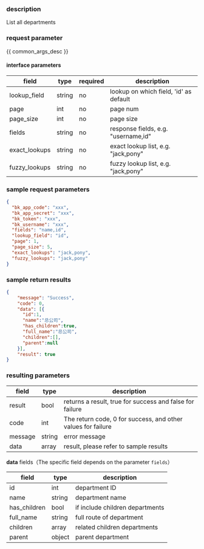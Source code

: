 ### description

List all departments

### request parameter

{{ common_args_desc }}


#### interface parameters

| field      |  type      | required   |  description      |
|-----------|------------|--------|------------|
| lookup_field | string | no | lookup on which field, 'id' as default|
| page | int | no | page num |
| page_size | int | no | page size |
| fields | string | no | response fields, e.g. "username,id" |
| exact_lookups | string | no | exact lookup list, e.g. "jack,pony" |
| fuzzy_lookups | string | no | fuzzy lookup list, e.g. "jack,pony" |


### sample request parameters

``` json
{
  "bk_app_code": "xxx",
  "bk_app_secret": "xxx",
  "bk_token": "xxx",
  "bk_username": "xxx",
  "fields": "name,id",
  "lookup_field": "id",
  "page": 1,
  "page_size": 5,
  "exact_lookups": "jack,pony",
  "fuzzy_lookups": "jack,pony"
}
```

### sample return results

```json
{
    "message": "Success",
    "code": 0,
    "data": [{
      "id":1,
      "name":"总公司",
      "has_children":true,
      "full_name":"总公司",
      "children":[],
      "parent":null
    }],
    "result": true
}
```

### resulting parameters

| field      | type      | description      |
|-----------|-----------|-----------|
|result| bool | returns a result, true for success and false for failure |
|code|int|The return code, 0 for success, and other values for failure|
|message|string|error message|
|data| array| result, please refer to sample results |

**data** fields（The specific field depends on the parameter `fields`）

| field      | type     | description      |
|-----------|-----------|-----------|
|id| int | department ID |
|name|string| department name |
|has_children|bool| if include children departments |
|full_name| string | full route of department |
|children| array| related children departments |
|parent| object | parent department |

